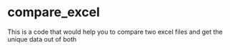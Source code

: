 # compare_excel
This is a code that would help you to compare two excel files and get the unique data out of both
